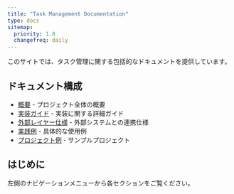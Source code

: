 ```yaml
---
title: "Task Management Documentation"
type: docs
sitemap:
  priority: 1.0
  changefreq: daily
---
```


このサイトでは、タスク管理に関する包括的なドキュメントを提供しています。

## ドキュメント構成

- [概要](overview/) - プロジェクト全体の概要
- [実装ガイド](implementation-guide/) - 実装に関する詳細ガイド
- [外部レイヤー仕様](external-layer/) - 外部システムとの連携仕様
- [実践例](practical-example/) - 具体的な使用例
- [プロジェクト例](example-project/) - サンプルプロジェクト

## はじめに

左側のナビゲーションメニューから各セクションをご覧ください。
